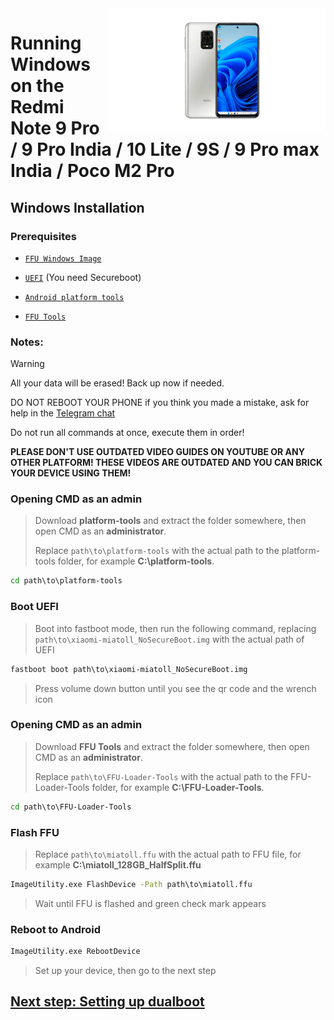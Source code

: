 <img align="right" src="https://github.com/Rubanoxd/Port-Windows-11-redmi-note-9_pro/blob/main/Miatoll.png" width="350" alt="Windows 11 Running On A Redmi Note 9 Pro / 9 Pro India / 10 Lite / 9S / 9 Pro max India / Poco M2 Pro">

# Running Windows on the Redmi Note 9 Pro / 9 Pro India / 10 Lite / 9S / 9 Pro max India / Poco M2 Pro

## Windows Installation 

### Prerequisites
- [```FFU Windows Image```](https://t.me/WoaMiatollFFU)

- [```UEFI```](https://github.com/Rubanoxd/Port-Windows-11-redmi-note-9_pro/releases/tag/Uefi) (You need Secureboot)

- [```Android platform tools```](https://developer.android.com/studio/releases/platform-tools)

- [```FFU Tools```](https://github.com/Rubanoxd/Port-Windows-11-redmi-note-9_pro/releases/download/FFUTools/FFU-Loader-Tools.zip)

### Notes:
> [!Warning]
> All your data will be erased! Back up now if needed.
>
> DO NOT REBOOT YOUR PHONE if you think you made a mistake, ask for help in the [Telegram chat](https://t.me/woamiatoll)
>
> Do not run all commands at once, execute them in order!
>
> **PLEASE DON'T USE OUTDATED VIDEO GUIDES ON YOUTUBE OR ANY OTHER PLATFORM! THESE VIDEOS ARE OUTDATED AND YOU CAN BRICK YOUR DEVICE USING THEM!**

### Opening CMD as an admin
> Download **platform-tools** and extract the folder somewhere, then open CMD as an **administrator**.
> 
> Replace `path\to\platform-tools` with the actual path to the platform-tools folder, for example **C:\platform-tools**.
```cmd
cd path\to\platform-tools
```

### Boot UEFI
> Boot into fastboot mode, then run the following command, replacing `path\to\xiaomi-miatoll_NoSecureBoot.img` with the actual path of UEFI
```cmd
fastboot boot path\to\xiaomi-miatoll_NoSecureBoot.img
```
> Press volume down button until you see the qr code and the wrench icon

### Opening CMD as an admin
> Download **FFU Tools** and extract the folder somewhere, then open CMD as an **administrator**.
> 
> Replace `path\to\FFU-Loader-Tools` with the actual path to the FFU-Loader-Tools folder, for example **C:\FFU-Loader-Tools**.
```cmd
cd path\to\FFU-Loader-Tools
```

### Flash FFU
> Replace `path\to\miatoll.ffu` with the actual path to FFU file, for example **C:\miatoll_128GB_HalfSplit.ffu**
```cmd
ImageUtility.exe FlashDevice -Path path\to\miatoll.ffu
```
> Wait until FFU is flashed and green check mark appears

### Reboot to Android
```cmd
ImageUtility.exe RebootDevice
```
> Set up your device, then go to the next step

## [Next step: Setting up dualboot](dualboot-en.md)
